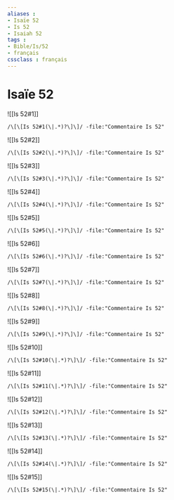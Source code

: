 ```yaml
---
aliases : 
- Isaïe 52
- Is 52
- Isaiah 52
tags : 
- Bible/Is/52
- français
cssclass : français
---
```


# Isaïe 52

![[Is 52#1]]

```query
/\[\[Is 52#1(\|.*)?\]\]/ -file:"Commentaire Is 52"
```

![[Is 52#2]]

```query
/\[\[Is 52#2(\|.*)?\]\]/ -file:"Commentaire Is 52"
```

![[Is 52#3]]

```query
/\[\[Is 52#3(\|.*)?\]\]/ -file:"Commentaire Is 52"
```

![[Is 52#4]]

```query
/\[\[Is 52#4(\|.*)?\]\]/ -file:"Commentaire Is 52"
```

![[Is 52#5]]

```query
/\[\[Is 52#5(\|.*)?\]\]/ -file:"Commentaire Is 52"
```

![[Is 52#6]]

```query
/\[\[Is 52#6(\|.*)?\]\]/ -file:"Commentaire Is 52"
```

![[Is 52#7]]

```query
/\[\[Is 52#7(\|.*)?\]\]/ -file:"Commentaire Is 52"
```

![[Is 52#8]]

```query
/\[\[Is 52#8(\|.*)?\]\]/ -file:"Commentaire Is 52"
```

![[Is 52#9]]

```query
/\[\[Is 52#9(\|.*)?\]\]/ -file:"Commentaire Is 52"
```

![[Is 52#10]]

```query
/\[\[Is 52#10(\|.*)?\]\]/ -file:"Commentaire Is 52"
```

![[Is 52#11]]

```query
/\[\[Is 52#11(\|.*)?\]\]/ -file:"Commentaire Is 52"
```

![[Is 52#12]]

```query
/\[\[Is 52#12(\|.*)?\]\]/ -file:"Commentaire Is 52"
```

![[Is 52#13]]

```query
/\[\[Is 52#13(\|.*)?\]\]/ -file:"Commentaire Is 52"
```

![[Is 52#14]]

```query
/\[\[Is 52#14(\|.*)?\]\]/ -file:"Commentaire Is 52"
```

![[Is 52#15]]

```query
/\[\[Is 52#15(\|.*)?\]\]/ -file:"Commentaire Is 52"
```

